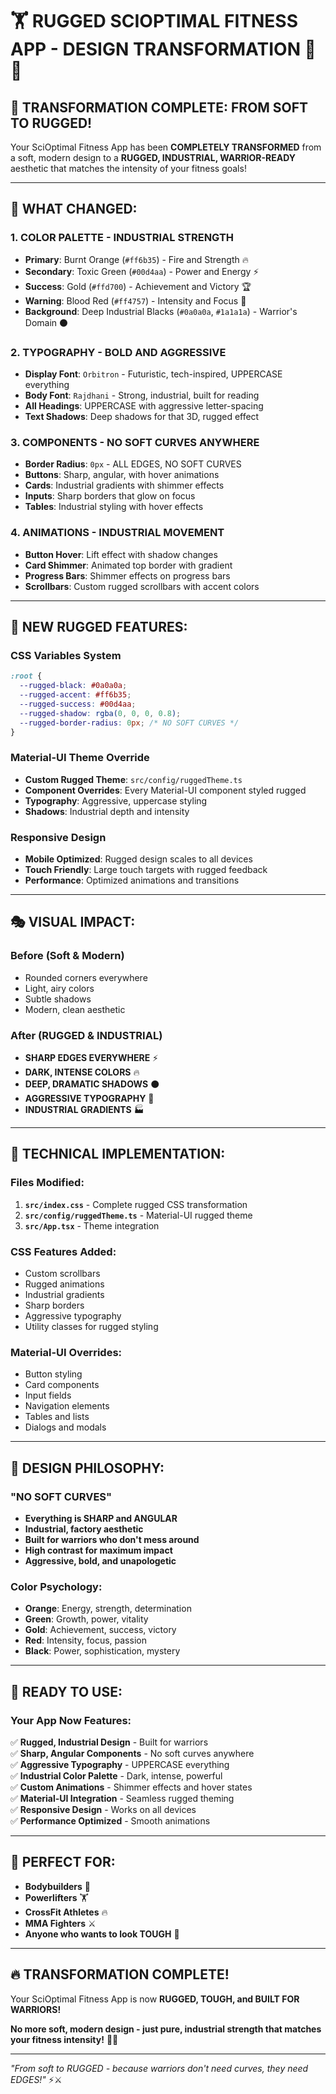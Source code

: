 # 🏋️ **RUGGED SCIOPTIMAL FITNESS APP - DESIGN TRANSFORMATION** 💪🔥

## **🎯 TRANSFORMATION COMPLETE: FROM SOFT TO RUGGED!**

Your SciOptimal Fitness App has been **COMPLETELY TRANSFORMED** from a soft, modern design to a **RUGGED, INDUSTRIAL, WARRIOR-READY** aesthetic that matches the intensity of your fitness goals!

---

## **🎨 WHAT CHANGED:**

### **1. COLOR PALETTE - INDUSTRIAL STRENGTH**
- **Primary**: Burnt Orange (`#ff6b35`) - Fire and Strength 🔥
- **Secondary**: Toxic Green (`#00d4aa`) - Power and Energy ⚡
- **Success**: Gold (`#ffd700`) - Achievement and Victory 🏆
- **Warning**: Blood Red (`#ff4757`) - Intensity and Focus 💪
- **Background**: Deep Industrial Blacks (`#0a0a0a`, `#1a1a1a`) - Warrior's Domain ⚫

### **2. TYPOGRAPHY - BOLD AND AGGRESSIVE**
- **Display Font**: `Orbitron` - Futuristic, tech-inspired, UPPERCASE everything
- **Body Font**: `Rajdhani` - Strong, industrial, built for reading
- **All Headings**: UPPERCASE with aggressive letter-spacing
- **Text Shadows**: Deep shadows for that 3D, rugged effect

### **3. COMPONENTS - NO SOFT CURVES ANYWHERE**
- **Border Radius**: `0px` - ALL EDGES, NO SOFT CURVES
- **Buttons**: Sharp, angular, with hover animations
- **Cards**: Industrial gradients with shimmer effects
- **Inputs**: Sharp borders that glow on focus
- **Tables**: Industrial styling with hover effects

### **4. ANIMATIONS - INDUSTRIAL MOVEMENT**
- **Button Hover**: Lift effect with shadow changes
- **Card Shimmer**: Animated top border with gradient
- **Progress Bars**: Shimmer effects on progress bars
- **Scrollbars**: Custom rugged scrollbars with accent colors

---

## **🚀 NEW RUGGED FEATURES:**

### **CSS Variables System**
```css
:root {
  --rugged-black: #0a0a0a;
  --rugged-accent: #ff6b35;
  --rugged-success: #00d4aa;
  --rugged-shadow: rgba(0, 0, 0, 0.8);
  --rugged-border-radius: 0px; /* NO SOFT CURVES */
}
```

### **Material-UI Theme Override**
- **Custom Rugged Theme**: `src/config/ruggedTheme.ts`
- **Component Overrides**: Every Material-UI component styled rugged
- **Typography**: Aggressive, uppercase styling
- **Shadows**: Industrial depth and intensity

### **Responsive Design**
- **Mobile Optimized**: Rugged design scales to all devices
- **Touch Friendly**: Large touch targets with rugged feedback
- **Performance**: Optimized animations and transitions

---

## **🎭 VISUAL IMPACT:**

### **Before (Soft & Modern)**
- Rounded corners everywhere
- Light, airy colors
- Subtle shadows
- Modern, clean aesthetic

### **After (RUGGED & INDUSTRIAL)**
- **SHARP EDGES EVERYWHERE** ⚡
- **DARK, INTENSE COLORS** 🔥
- **DEEP, DRAMATIC SHADOWS** ⚫
- **AGGRESSIVE TYPOGRAPHY** 💪
- **INDUSTRIAL GRADIENTS** 🏭

---

## **🔧 TECHNICAL IMPLEMENTATION:**

### **Files Modified:**
1. **`src/index.css`** - Complete rugged CSS transformation
2. **`src/config/ruggedTheme.ts`** - Material-UI rugged theme
3. **`src/App.tsx`** - Theme integration

### **CSS Features Added:**
- Custom scrollbars
- Rugged animations
- Industrial gradients
- Sharp borders
- Aggressive typography
- Utility classes for rugged styling

### **Material-UI Overrides:**
- Button styling
- Card components
- Input fields
- Navigation elements
- Tables and lists
- Dialogs and modals

---

## **🎨 DESIGN PHILOSOPHY:**

### **"NO SOFT CURVES"**
- **Everything is SHARP and ANGULAR**
- **Industrial, factory aesthetic**
- **Built for warriors who don't mess around**
- **High contrast for maximum impact**
- **Aggressive, bold, and unapologetic**

### **Color Psychology:**
- **Orange**: Energy, strength, determination
- **Green**: Growth, power, vitality
- **Gold**: Achievement, success, victory
- **Red**: Intensity, focus, passion
- **Black**: Power, sophistication, mystery

---

## **🚀 READY TO USE:**

### **Your App Now Features:**
✅ **Rugged, Industrial Design** - Built for warriors  
✅ **Sharp, Angular Components** - No soft curves anywhere  
✅ **Aggressive Typography** - UPPERCASE everything  
✅ **Industrial Color Palette** - Dark, intense, powerful  
✅ **Custom Animations** - Shimmer effects and hover states  
✅ **Material-UI Integration** - Seamless rugged theming  
✅ **Responsive Design** - Works on all devices  
✅ **Performance Optimized** - Smooth animations  

---

## **🎯 PERFECT FOR:**

- **Bodybuilders** 💪
- **Powerlifters** 🏋️
- **CrossFit Athletes** 🔥
- **MMA Fighters** ⚔️
- **Anyone who wants to look TOUGH** 😤

---

## **🔥 TRANSFORMATION COMPLETE!**

Your SciOptimal Fitness App is now **RUGGED, TOUGH, and BUILT FOR WARRIORS!** 

**No more soft, modern design - just pure, industrial strength that matches your fitness intensity!** 🚀💪

---

*"From soft to RUGGED - because warriors don't need curves, they need EDGES!"* ⚡⚔️

